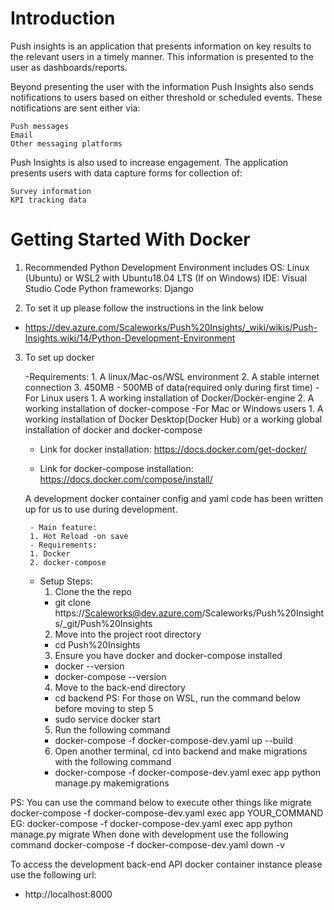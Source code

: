 
# Introduction 
Push insights is an application that presents information on key results to the relevant users in a timely manner. This information is presented to the user as dashboards/reports.

Beyond presenting the user with the information Push Insights also sends notifications to users based on either threshold or scheduled events. These notifications are sent either via:

    Push messages
    Email
    Other messaging platforms

Push Insights is also used to increase engagement. The application presents users with data capture forms for collection of:

    Survey information
    KPI tracking data

<!-- # Getting Started
1.	Clone Repository
2.	Create & Activate Python Virtual Environment 
    - [Python Virtual Environments](https://uoa-eresearch.github.io/eresearch-cookbook/recipe/2014/11/26/python-virtual-env/)
3.	Install requirements ( run command - pip install -r requirements.txt in project in terminal)
4.	Run Migrations - python manage.py makemigrations - python manage.py migrate
5.  Run server - python manage.py runserver -->


# Getting Started With Docker
1. Recommended Python Development Environment includes
        OS: Linux (Ubuntu) or WSL2 with Ubuntu18.04 LTS (If on Windows)
        IDE: Visual Studio Code
        Python frameworks: Django

2. To set it up please follow the instructions in the link below
 - https://dev.azure.com/Scaleworks/Push%20Insights/_wiki/wikis/Push-Insights.wiki/14/Python-Development-Environment

3. To set up docker

    -Requirements:
        1. A linux/Mac-os/WSL environment
        2. A stable internet connection
        3. 450MB - 500MB of data(required only during first time)
    -For Linux users
        1. A working installation of Docker/Docker-engine
        2. A working installation of docker-compose
    -For Mac or Windows users
        1. A working installation of Docker Desktop(Docker Hub) or a working global installation of docker and docker-compose

    - Link for docker installation:
        https://docs.docker.com/get-docker/ 

    -  Link for docker-compose installation:
        https://docs.docker.com/compose/install/ 

    A development docker container config and yaml code has been written up for us to use during development.

        - Main feature:
        1. Hot Reload -on save
        - Requirements:
        1. Docker
        2. docker-compose
    - Setup Steps:
        1. Clone the the repo
        - git clone https://Scaleworks@dev.azure.com/Scaleworks/Push%20Insights/_git/Push%20Insights
        2. Move into the project root directory
        - cd Push%20Insights
        3. Ensure you have docker and docker-compose installed
        - docker --version
        - docker-compose --version
        4. Move to the back-end directory
        - cd backend
        PS: For those on WSL, run the command below before moving to step 5
        - sudo service docker start 
        5. Run the following command
        - docker-compose -f docker-compose-dev.yaml up --build
        6. Open another terminal, cd into backend and make migrations with the following command
        - docker-compose -f docker-compose-dev.yaml exec app python manage.py makemigrations

PS: You can use the command below to execute other things like migrate
docker-compose -f docker-compose-dev.yaml exec app YOUR_COMMAND
EG: docker-compose -f docker-compose-dev.yaml exec app python manage.py migrate
When done with development use the following command
docker-compose -f docker-compose-dev.yaml down -v

To access the development back-end API docker container instance please use the following url:
- http://localhost:8000 

